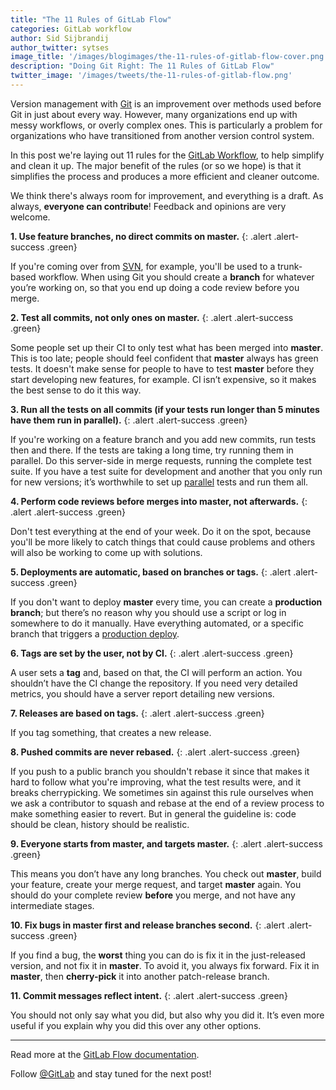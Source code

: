 ```yaml
---
title: "The 11 Rules of GitLab Flow"
categories: GitLab workflow
author: Sid Sijbrandij
author_twitter: sytses
image_title: '/images/blogimages/the-11-rules-of-gitlab-flow-cover.png'
description: "Doing Git Right: The 11 Rules of GitLab Flow"
twitter_image: '/images/tweets/the-11-rules-of-gitlab-flow.png'
---
```


Version management with [Git] is an improvement over methods used before Git in just about every way. However, many organizations end up with messy workflows, or overly complex ones. This is particularly a problem for organizations who have transitioned from another version control system.

In this post we're laying out 11 rules for the [GitLab Workflow][doc], to help simplify and clean it up. The major benefit of the rules (or so we hope) is that it simplifies the process and produces a more efficient and cleaner outcome.

We think there's always room for improvement, and everything is a draft. As always, **everyone can contribute**! Feedback and opinions are very welcome.

<!-- more -->

<i class="fa fa-code-fork" aria-hidden="true"></i> **1. Use feature branches, no direct commits on master.**
{: .alert .alert-success .green}

If you're coming over from [SVN], for example, you'll be used to a trunk-based workflow. When using Git you should create a **branch** for whatever you’re working on, so that you end up doing a code review before you merge.

<i class="fa fa-check-square-o" aria-hidden="true"></i> **2. Test all commits, not only ones on master.**
{: .alert .alert-success .green}

Some people set up their CI to only test what has been merged into **master**. This is too late; people should feel confident that **master** always has green tests. It doesn't make sense for people to have to test **master** before they start developing new features, for example. CI isn’t expensive, so it makes the best sense to do it this way.

<i class="fa fa-flask" aria-hidden="true"></i> **3. Run all the tests on all commits (if your tests run longer than 5 minutes have them run in parallel).**
{: .alert .alert-success .green}

If you're working on a feature branch and you add new commits, run tests then and there. If the tests are taking a long time, try running them in parallel. Do this server-side in merge requests, running the complete test suite. If you have a test suite for development and another that you only run for new versions; it’s worthwhile to set up [parallel] tests and run them all.

<i class="fa fa-code" aria-hidden="true"></i> **4. Perform code reviews before merges into master, not afterwards.**
{: .alert .alert-success .green}

Don't test everything at the end of your week. Do it on the spot, because you'll be more likely to catch things that could cause problems and others will also be working to come up with solutions.

<i class="fa fa-terminal" aria-hidden="true"></i> **5. Deployments are automatic, based on branches or tags.**
{: .alert .alert-success .green}

If you don't want to deploy **master** every time, you can create a **production branch**; but there’s no reason why you should use a script or log in somewhere to do it manually. Have everything automated, or a specific branch that triggers a [production deploy][environment].

<i class="fa fa-tags" aria-hidden="true"></i> **6. Tags are set by the user, not by CI.**
{: .alert .alert-success .green}

A user sets a **tag** and, based on that, the CI will perform an action. You shouldn’t have the CI change the repository. If you need very detailed metrics, you should have a server report detailing new versions.

<i class="fa fa-cloud-upload" aria-hidden="true"></i> **7. Releases are based on tags.**
{: .alert .alert-success .green}

If you tag something, that creates a new release.

<i class="fa fa-eye-slash" aria-hidden="true"></i> **8. Pushed commits are never rebased.**
{: .alert .alert-success .green}

If you push to a public branch you shouldn't rebase it since that makes it hard to follow what you're improving, what the test results were, and it breaks cherrypicking.
We sometimes sin against this rule ourselves when we ask a contributor to squash and rebase at the end of a review process to make something easier to revert.
But in general the guideline is: code should be clean, history should be realistic.

<i class="fa fa-folder-open-o" aria-hidden="true"></i> **9. Everyone starts from master, and targets master.**
{: .alert .alert-success .green}

This means you don’t have any long branches. You check out **master**, build your feature, create your merge request, and target **master** again. You should do your complete review **before** you merge, and not have any intermediate stages.

<i class="fa fa-bug" aria-hidden="true"></i> **10. Fix bugs in master first and release branches second.**
{: .alert .alert-success .green}

If you find a bug, the **worst** thing you can do is fix it in the just-released version, and not fix it in **master**. To avoid it, you always fix forward. Fix it in **master**, then **cherry-pick** it into another patch-release branch.

<i class="fa fa-pencil-square-o" aria-hidden="true"></i> **11. Commit messages reflect intent.**
{: .alert .alert-success .green}

You should not only say what you did, but also why you did it. It’s even more useful if you explain why you did this over any other options.

----

Read more at the [GitLab Flow documentation][doc].

Follow [@GitLab] and stay tuned for the next post!

<!-- identifiers -->

[@GitLab]: https://twitter.com/gitlab
[ce]: /images/blogimages/gitlab-ce-network.png
[doc]: http://doc.gitlab.com/ee/workflow/gitlab_flow.html
[environment]: http://docs.gitlab.com/ee/ci/yaml/README.html#environment
[git]: https://git-scm.com/
[kelvin]: https://gitlab.com/u/kelvinmutuma
[parallel]: http://docs.gitlab.com/ee/ci/yaml/README.html#stages
[svn]: https://en.wikipedia.org/wiki/Apache_Subversion

<style>
.green {
  color: rgb(60,118,61) !important;
}
.green i {
  color: rgb(226,67,41) !important;
}
</style>
